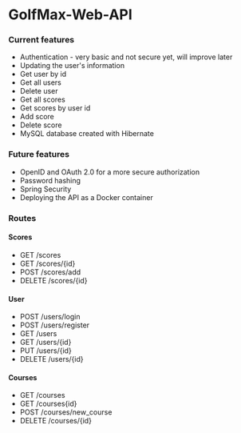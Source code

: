 # GolfMax-Web-API

### Current features
- Authentication - very basic and not secure yet, will improve later
- Updating the user's information
- Get user by id
- Get all users
- Delete user
- Get all scores
- Get scores by user id
- Add score
- Delete score
- MySQL database created with Hibernate

### Future features
- OpenID and OAuth 2.0 for a more secure authorization
- Password hashing
- Spring Security
- Deploying the API as a Docker container

### Routes
#### Scores
- GET /scores
- GET /scores/{id}
- POST /scores/add
- DELETE /scores/{id}

#### User
- POST /users/login
- POST /users/register
- GET /users
- GET /users/{id}
- PUT /users/{id}
- DELETE /users/{id}

#### Courses
- GET /courses
- GET /courses{id}
- POST /courses/new_course
- DELETE /courses/{id}
